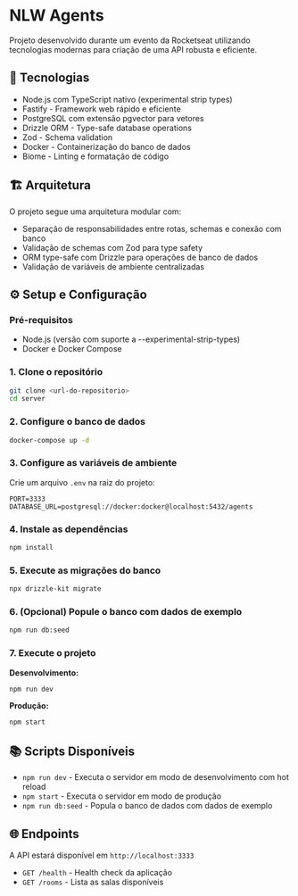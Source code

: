 # NLW Agents

Projeto desenvolvido durante um evento da Rocketseat utilizando tecnologias modernas para criação de uma API robusta e eficiente.

## 🚀 Tecnologias

- Node.js com TypeScript nativo (experimental strip types)
- Fastify - Framework web rápido e eficiente
- PostgreSQL com extensão pgvector para vetores
- Drizzle ORM - Type-safe database operations
- Zod - Schema validation
- Docker - Containerização do banco de dados
- Biome - Linting e formatação de código

## 🏗️ Arquitetura

O projeto segue uma arquitetura modular com:

- Separação de responsabilidades entre rotas, schemas e conexão com banco
- Validação de schemas com Zod para type safety
- ORM type-safe com Drizzle para operações de banco de dados
- Validação de variáveis de ambiente centralizadas

## ⚙️ Setup e Configuração

### Pré-requisitos

- Node.js (versão com suporte a --experimental-strip-types)
- Docker e Docker Compose

### 1. Clone o repositório

```bash
git clone <url-do-repositorio>
cd server
```

### 2. Configure o banco de dados

```bash
docker-compose up -d
```

### 3. Configure as variáveis de ambiente

Crie um arquivo `.env` na raiz do projeto:

```env
PORT=3333
DATABASE_URL=postgresql://docker:docker@localhost:5432/agents
```

### 4. Instale as dependências

```bash
npm install
```

### 5. Execute as migrações do banco

```bash
npx drizzle-kit migrate
```

### 6. (Opcional) Popule o banco com dados de exemplo

```bash
npm run db:seed
```

### 7. Execute o projeto

**Desenvolvimento:**
```bash
npm run dev
```

**Produção:**
```bash
npm start
```

## 📚 Scripts Disponíveis

- `npm run dev` - Executa o servidor em modo de desenvolvimento com hot reload
- `npm start` - Executa o servidor em modo de produção
- `npm run db:seed` - Popula o banco de dados com dados de exemplo

## 🌐 Endpoints

A API estará disponível em `http://localhost:3333`

- `GET /health` - Health check da aplicação
- `GET /rooms` - Lista as salas disponíveis